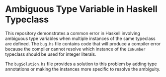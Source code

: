 # Ambiguous Type Variable in Haskell Typeclass

This repository demonstrates a common error in Haskell involving ambiguous type variables when multiple instances of the same typeclass are defined. The `bug.hs` file contains code that will produce a compiler error because the compiler cannot resolve which instance of the `IsNumber` typeclass should be used for integer literals.

The `bugSolution.hs` file provides a solution to this problem by adding type annotations or making the instances more specific to resolve the ambiguity.
